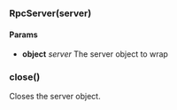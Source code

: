 

<!-- Start lib/rpc-server.js -->

### RpcServer(server)

#### Params 

* **object** *server* The server object to wrap

### close()

Closes the server object.

<!-- End lib/rpc-server.js -->

